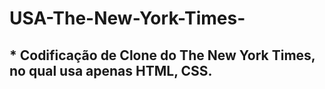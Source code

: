 # USA-The-New-York-Times-
## * Codificação de Clone do The New York Times, no qual usa apenas HTML, CSS.
